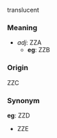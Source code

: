 translucent
### Meaning
+ _adj_: ZZA
    + __eg__: ZZB

### Origin

ZZC

### Synonym

__eg__: ZZD

+ ZZE


